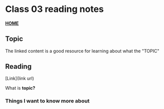 # Class 03 reading notes

#### [HOME](https://cesarderio.github.io/reading-notes/)

## Topic

The linked content is a good resource for learning about what the "TOPIC"

## Reading

[Link](link url)

What is **topic?**

### Things I want to know more about
